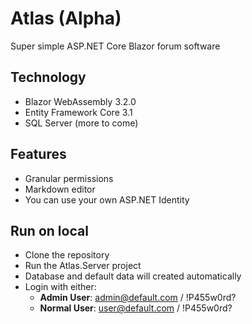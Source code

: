 # Atlas (Alpha)
Super simple ASP.NET Core Blazor forum software

## Technology

- Blazor WebAssembly 3.2.0
- Entity Framework Core 3.1
- SQL Server (more to come)

## Features

- Granular permissions
- Markdown editor
- You can use your own ASP.NET Identity

## Run on local

- Clone the repository
- Run the Atlas.Server project
- Database and default data will created automatically
- Login with either:
  - **Admin User**: admin@default.com / !P455w0rd?
  - **Normal User**: user@default.com / !P455w0rd?
